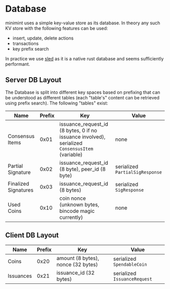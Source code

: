 # Database

minimint uses a simple key-value store as its database. In theory any such KV store with the following features can
be used:

* insert, update, delete actions
* transactions
* key prefix search

In practice we use [sled](https://docs.rs/sled/) as it is a native rust database and seems sufficiently performant.

## Server DB Layout
The Database is split into different key spaces based on prefixing that can be understood as different tables (each
"table's" content can be retrieved using prefix search). The following "tables" exist:

| Name                 | Prefix | Key                                                                                             | Value                           |
|----------------------|--------|-------------------------------------------------------------------------------------------------|---------------------------------|
| Consensus Items      | 0x01   | issuance_request_id (8 bytes, 0 if no issuance involved), serialized `ConsensusItem` (variable) | none                            |
| Partial Signature    | 0x02   | issuance_request_id (8 byte), peer_id (8 byte)                                                  | serialized `PartialSigResponse` |
| Finalized Signatures | 0x03   | issuance_request_id (8 bytes)                                                                   | serialized `SigResponse`        |
| Used Coins           | 0x10   | coin nonce (unknown bytes, bincode magic currently)                                             | none                            |

## Client DB Layout

| Name      | Prefix | Key                                | Value                        |
|-----------|--------|------------------------------------|------------------------------|
| Coins     | 0x20   | amount (8 bytes), nonce (32 bytes) | serialized `SpendableCoin`   |
| Issuances | 0x21   | issuance_id (32 bytes)             | serialized `IssuanceRequest` |